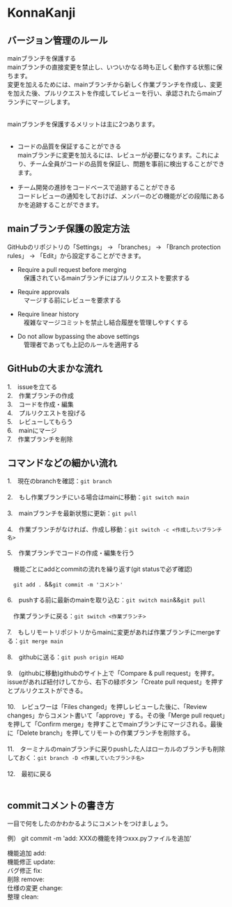 # KonnaKanji

## バージョン管理のルール
mainブランチを保護する<br>
mainブランチの直接変更を禁止し、いついかなる時も正しく動作する状態に保ちます。<br>
変更を加えるためには、mainブランチから新しく作業ブランチを作成し、変更を加えた後、プルリクエストを作成してレビューを行い、承認されたらmainブランチにマージします。<br><br>

mainブランチを保護するメリットは主に2つあります。<br><br>

- コードの品質を保証することができる<br>
mainブランチに変更を加えるには、レビューが必要になります。これにより、チーム全員がコードの品質を保証し、問題を事前に検出することができます。

- チーム開発の進捗をコードベースで追跡することができる<br>
コードレビューの通知をしておけば、メンバーのどの機能がどの段階にあるかを追跡することができます。
  
## mainブランチ保護の設定方法
GitHubのリポジトリの「Settings」 -> 「branches」 -> 「Branch protection rules」 -> 「Edit」から設定することができます。

- Require a pull request before merging<br>
&emsp;保護されているmainブランチにはプルリクエストを要求する

- Require approvals<br>
&emsp;マージする前にレビューを要求する

- Require linear history<br>
&emsp;複雑なマージコミットを禁止し結合履歴を管理しやすくする

- Do not allow bypassing the above settings<br>
&emsp;管理者であっても上記のルールを適用する

## GitHubの大まかな流れ
1.　issueを立てる<br>
2.　作業ブランチの作成<br>
3.　コードを作成・編集<br>
4.　プルリクエストを投げる<br>
5.　レビューしてもらう<br>
6.　mainにマージ<br>
7.　作業ブランチを削除<br>

## コマンドなどの細かい流れ
1.　現在のbranchを確認：`git branch`<br><br>
2.　もし作業ブランチにいる場合はmainに移動：`git switch main`<br><br>
3.　mainブランチを最新状態に更新：`git pull`<br><br>
4.　作業ブランチがなければ、作成し移動：`git switch -c <作成したいブランチ名>`<br><br>
5.　作業ブランチでコードの作成・編集を行う<br><br>
&emsp;機能ごとにaddとcommitの流れを繰り返す(git statusで必ず確認)<br><br>
&emsp;`git add . `&&`git commit -m 'コメント'`<br><br>
6.　pushする前に最新のmainを取り込む：`git switch main`&&`git pull`<br><br>
&emsp;作業ブランチに戻る：`git switch <作業ブランチ>`<br><br>
7.　もしリモートリポジトリからmainに変更があれば作業ブランチにmergeする：`git merge main`<br><br>
8.　githubに送る：`git push origin HEAD`<br><br>
9.　(githubに移動)githubのサイト上で「Compare & pull request」を押す。issueがあれば紐付けしてから、右下の緑ボタン「Create pull request」を押すとプルリクエストができる。<br><br>
10.　レビュワーは「Files changed」を押しレビューした後に、「Review changes」からコメント書いて「approve」する。その後「Merge pull requet」を押して「Confirm merge」を押すことでmainブランチにマージされる。最後に「Delete branch」を押してリモートの作業ブランチを削除する。<br><br>
11.　ターミナルのmainブランチに戻りpushした人はローカルのブランチも削除しておく：`git branch -D <作業していたブランチ名>`<br><br>
12.　最初に戻る<br><br>

## commitコメントの書き方
一目で何をしたのかわかるようにコメントをつけましょう。

例）
git commit -m 'add: XXXの機能を持つxxx.pyファイルを追加'

機能追加 add:<br>
機能修正 update:<br>
バグ修正 fix:<br>
削除 remove:<br>
仕様の変更 change:<br>
整理 clean:<br>
